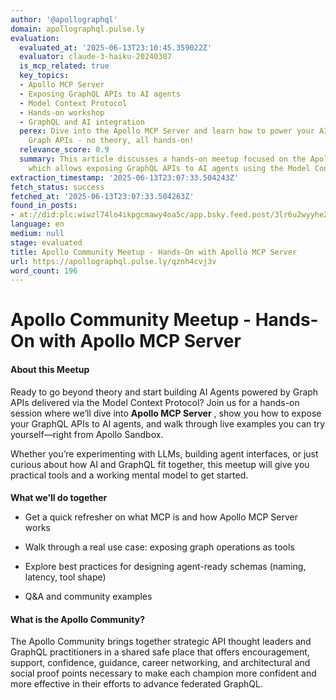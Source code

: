 ```yaml
---
author: '@apollographql'
domain: apollographql.pulse.ly
evaluation:
  evaluated_at: '2025-06-13T23:10:45.359022Z'
  evaluator: claude-3-haiku-20240307
  is_mcp_related: true
  key_topics:
  - Apollo MCP Server
  - Exposing GraphQL APIs to AI agents
  - Model Context Protocol
  - Hands-on workshop
  - GraphQL and AI integration
  perex: Dive into the Apollo MCP Server and learn how to power your AI agents with
    Graph APIs - no theory, all hands-on!
  relevance_score: 0.9
  summary: This article discusses a hands-on meetup focused on the Apollo MCP Server,
    which allows exposing GraphQL APIs to AI agents using the Model Context Protocol.
extraction_timestamp: '2025-06-13T23:07:33.504243Z'
fetch_status: success
fetched_at: '2025-06-13T23:07:33.504263Z'
found_in_posts:
- at://did:plc:wiwzl74lo4ikpgcmawy4oa5c/app.bsky.feed.post/3lr6u2wyyhe2p
language: en
medium: null
stage: evaluated
title: Apollo Community Meetup - Hands-On with Apollo MCP Server
url: https://apollographql.pulse.ly/qznh4cvj3v
word_count: 196
---
```


# Apollo Community Meetup - Hands-On with Apollo MCP Server

#### **About this Meetup**

Ready to go beyond theory and start building AI Agents powered by Graph APIs delivered via the Model Context Protocol? Join us for a hands-on session where we’ll dive into **Apollo MCP Server** , show you how to expose your GraphQL APIs to AI agents, and walk through live examples you can try yourself—right from Apollo Sandbox.


Whether you’re experimenting with LLMs, building agent interfaces, or just curious about how AI and GraphQL fit together, this meetup will give you practical tools and a working mental model to get started.

####
**What we’ll do together**

  * Get a quick refresher on what MCP is and how Apollo MCP Server works

  * Walk through a real use case: exposing graph operations as tools

  * Explore best practices for designing agent-ready schemas \(naming, latency, tool shape\)

  * Q&A and community examples

#### **What is the Apollo Community?**

The Apollo Community brings together strategic API thought leaders and GraphQL practitioners in a shared safe place that offers encouragement, support, confidence, guidance, career networking, and architectural and social proof points necessary to make each champion more confident and more effective in their efforts to advance federated GraphQL.